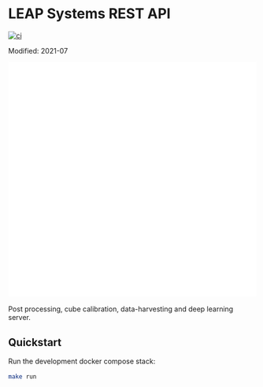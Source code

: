 # LEAP Systems REST API
[![ci](https://github.com/LEAP-Systems/api/actions/workflows/ci.yml/badge.svg)](https://github.com/LEAP-Systems/api/actions/workflows/ci.yml)

Modified: 2021-07

![img](/docs/img/LEAP_INS_WHITE.png)

Post processing, cube calibration, data-harvesting and deep learning server.

## Quickstart
Run the development docker compose stack:
```bash
make run
```